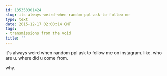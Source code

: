 ```yaml
---
id: 135353301424
slug: its-always-weird-when-random-ppl-ask-to-follow-me
type: text
date: 2015-12-17 02:00:14 GMT
tags:
- transmissions from the void
title: ''
---
```

it's always weird when random ppl ask to follow me on instagram. like. who are u. where did u come from. 

why.